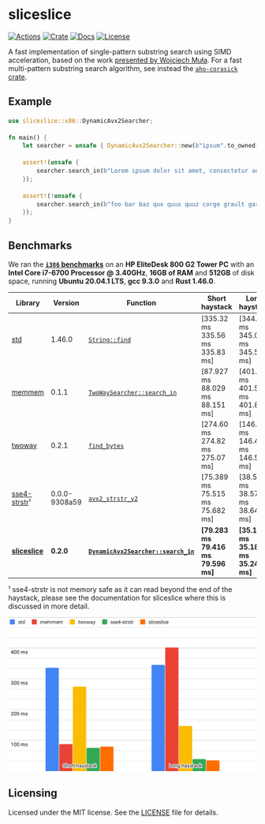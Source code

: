 # sliceslice

[![Actions](https://github.com/cloudflare/sliceslice-rs/workflows/Check/badge.svg)](https://github.com/cloudflare/sliceslice-rs/actions)
[![Crate](https://img.shields.io/crates/v/sliceslice)](https://crates.io/crates/sliceslice)
[![Docs](https://docs.rs/sliceslice/badge.svg)](https://docs.rs/sliceslice)
[![License](https://img.shields.io/crates/l/sliceslice)](LICENSE)

A fast implementation of single-pattern substring search using SIMD acceleration, based on the work [presented by Wojciech Muła](http://0x80.pl/articles/simd-strfind.html). For a fast multi-pattern substring search algorithm, see instead the [`aho-corasick` crate](https://github.com/BurntSushi/aho-corasick).

## Example

```rust
use sliceslice::x86::DynamicAvx2Searcher;

fn main() {
    let searcher = unsafe { DynamicAvx2Searcher::new(b"ipsum".to_owned().into()) };

    assert!(unsafe {
        searcher.search_in(b"Lorem ipsum dolor sit amet, consectetur adipiscing elit")
    });

    assert!(!unsafe {
        searcher.search_in(b"foo bar baz qux quux quuz corge grault garply waldo fred")
    });
}
```

## Benchmarks

We ran the **[`i386` benchmarks](benches/i386.rs)** on an **HP EliteDesk 800 G2 Tower PC** with an **Intel Core i7-6700 Processor @ 3.40GHz**, **16GB of RAM** and **512GB** of disk space, running **Ubuntu 20.04.1 LTS**, **gcc 9.3.0** and **Rust 1.46.0**.

| **Library**                                                   | **Version**   | **Function**                                                                                                                           | **Short haystack**                  | **Long haystack**                   |
| ------------------------------------------------------------- | ------------- | -------------------------------------------------------------------------------------------------------------------------------------- | ----------------------------------- | ----------------------------------- |
| [std](https://doc.rust-lang.org/std/)                         | 1.46.0        | [`String::find`](https://doc.rust-lang.org/1.46.0/std/string/struct.String.html#method.find)                                           | [335.32 ms 335.56 ms 335.83 ms]     | [344.62 ms 345.01 ms 345.52 ms]     |
| [memmem](https://github.com/jneem/memmem)                     | 0.1.1         | [`TwoWaySearcher::search_in`](https://docs.rs/memmem/0.1.1/memmem/struct.TwoWaySearcher.html#method.search_in)                         | [87.927 ms 88.029 ms 88.151 ms]     | [401.40 ms 401.59 ms 401.81 ms]     |
| [twoway](https://github.com/bluss/twoway)                     | 0.2.1         | [`find_bytes`](https://docs.rs/twoway/0.2.1/twoway/fn.find_bytes.html)                                                                 | [274.60 ms 274.82 ms 275.07 ms]     | [146.32 ms 146.44 ms 146.58 ms]     |
| [sse4-strstr](https://github.com/WojciechMula/sse4-strstr)¹   | 0.0.0-9308a59 | [`avx2_strstr_v2`](https://github.com/WojciechMula/sse4-strstr/blob/9308a59891f694f63ad6e55e387d244ea7ca4209/avx2-strstr-v2.cpp#L201)  | [75.389 ms 75.515 ms 75.682 ms]     | [38.521 ms 38.579 ms 38.649 ms]     |
| **[sliceslice](https://github.com/cloudflare/sliceslice-rs)** | **0.2.0**     | **[`DynamicAvx2Searcher::search_in`](https://docs.rs/sliceslice/0.2.0/sliceslice/x86/enum.DynamicAvx2Searcher.html#method.search_in)** | **[79.283 ms 79.416 ms 79.596 ms]** | **[35.135 ms 35.181 ms 35.247 ms]** |

¹ sse4-strstr is not memory safe as it can read beyond the end of the haystack, please see the documentation for sliceslice where this is discussed in more detail.

![Benchmarks results column chart](benchmarks.svg)

## Licensing

Licensed under the MIT license. See the [LICENSE](LICENSE) file for details.
